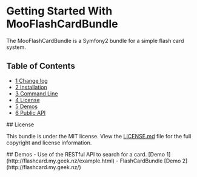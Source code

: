 Getting Started With MooFlashCardBundle
=======================================

The MooFlashCardBundle is a Symfony2 bundle for a simple flash card system.


## Table of Contents

- [1 Change log](changelog.md)
- [2 Installation](install.md)
- [3 Command Line](command.md)
- [4 License](#license)
- [5 Demos](#demo)
- [6 Public API](api.md)



<a name="license"/>
## License

This bundle is under the MIT license. View the [LICENSE.md](LICENSE.md) file for the full copyright and license information.

<a name="demo"/>
## Demos
- Use of the RESTful API to search for a card. [Demo 1](http://flashcard.my.geek.nz/example.html)
- FlashCardBundle [Demo 2](http://flashcard.my.geek.nz/)
